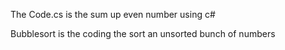 The Code.cs is the sum up even number using c#

Bubblesort is the coding the sort an unsorted bunch of numbers

